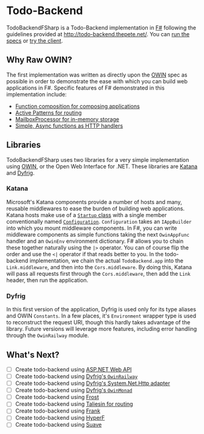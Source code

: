 # Todo-Backend

TodoBackendFSharp is a Todo-Backend implementation in [F#](http://fsharp.org/)
following the guidelines provided at http://todo-backend.thepete.net/.
You can [run the specs](http://todo-backend.thepete.net/specs/index.html?http://todomvcfsharp.azurewebsites.net/) or
[try the client](http://todo-backend.thepete.net/client/index.html?http://todomvcfsharp.azurewebsites.net/).

## Why Raw OWIN?

The first implementation was written as directly upon the [OWIN](http://owin.org/) spec as possible in order
to demonstrate the ease with which you can build web applications in F#. Specific features of F# demonstrated
in this implementation include:

* [Function composition for composing applications](https://github.com/panesofglass/TodoBackendFSharp/blob/master/TodoBackendFSharp/Startup.fs#L56-58)
* [Active Patterns for routing](https://github.com/panesofglass/TodoBackendFSharp/blob/master/TodoBackendFSharp/TodoBackend.fs#L251-279)
* [MailboxProcessor for in-memory storage](https://github.com/panesofglass/TodoBackendFSharp/blob/master/TodoBackendFSharp/TodoBackend.fs#L53-94)
* [Simple, Async functions as HTTP handlers](https://github.com/panesofglass/TodoBackendFSharp/blob/master/TodoBackendFSharp/TodoBackend.fs#L114-237)

## Libraries

TodoBackendFSharp uses two libraries for a very simple implementation using [OWIN](http://owin.org/), or the Open Web Interface for .NET.
These libraries are [Katana](https://katanaproject.codeplex.com/) and [Dyfrig](https://github.com/fsprojects/dyfrig).

### Katana

Microsoft's Katana components provide a number of hosts and many, reusable middlewares to ease the burden of
building web applications. Katana hosts make use of a [`Startup` class](https://github.com/panesofglass/TodoBackendFSharp/blob/master/TodoBackendFSharp/Startup.fs#L50)
with a single member conventionally named [`Configuration`](https://github.com/panesofglass/TodoBackendFSharp/blob/master/TodoBackendFSharp/Startup.fs#L54).
`Configuration` takes an `IAppBuilder` into which you mount middleware components.
In F#, you can write middleware components as simple functions taking the next `OwinAppFunc` handler
and an `OwinEnv` environment dictionary. F# allows you to chain these together naturally using the
`|>` operator. You can of course flip the order and use the `<|` operator if that reads better to you.
In the todo-backend implementation, we chain the actual `TodoBackend.app` into the `Link.middleware`,
and then into the `Cors.middleware`. By doing this, Katana will pass all requests first through the
`Cors.middleware`, then add the `Link` header, then run the application.

### Dyfrig

In this first version of the application, Dyfrig is used only for its type aliases and OWIN `Constants`.
In a few places, it's `Environment` wrapper type is used to reconstruct the request URI, though this hardly
takes advantage of the library. Future versions will leverage more features, including error handling through
the `OwinRailway` module.

## What's Next?

- [ ] Create todo-backend using [ASP.NET Web API](http://asp.net/web-api)
- [ ] Create todo-backend using [Dyfrig's `OwinRailway`](https://github.com/fsprojects/dyfrig/blob/master/src/Dyfrig/OwinRailway.fsi)
- [ ] Create todo-backend using [Dyfrig's System.Net.Http adapter](https://github.com/fsprojects/dyfrig/blob/master/src/Dyfrig/SystemNetHttpAdapter.fsi)
- [ ] Create todo-backend using [Dyfrig's `OwinMonad`](https://github.com/fsprojects/dyfrig/blob/master/src/Dyfrig/OwinApp.fsi#L35)
- [ ] Create todo-backend using [Frost](https://github.com/xyncro/frost)
- [ ] Create todo-backend using [Taliesin for routing](https://github.com/frank-fs/taliesin)
- [ ] Create todo-backend using [Frank](http://frankfs.net/)
- [ ] Create todo-backend using [HyperF](https://github.com/eulerfx/HyperF)
- [ ] Create todo-backend using [Suave](http://suave.io/)

